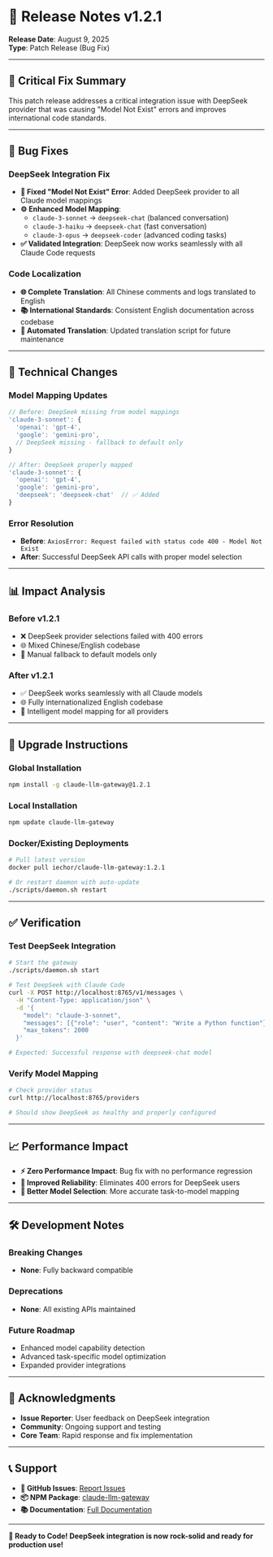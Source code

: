 # 🐛 Release Notes v1.2.1

**Release Date**: August 9, 2025  
**Type**: Patch Release (Bug Fix)

---

## 🎯 **Critical Fix Summary**

This patch release addresses a critical integration issue with DeepSeek provider that was causing "Model Not Exist" errors and improves international code standards.

---

## 🐛 **Bug Fixes**

### **DeepSeek Integration Fix**
- **🔧 Fixed "Model Not Exist" Error**: Added DeepSeek provider to all Claude model mappings
- **⚙️ Enhanced Model Mapping**: 
  - `claude-3-sonnet` → `deepseek-chat` (balanced conversation)
  - `claude-3-haiku` → `deepseek-chat` (fast conversation)  
  - `claude-3-opus` → `deepseek-coder` (advanced coding tasks)
- **✅ Validated Integration**: DeepSeek now works seamlessly with all Claude Code requests

### **Code Localization**
- **🌐 Complete Translation**: All Chinese comments and logs translated to English
- **📚 International Standards**: Consistent English documentation across codebase
- **🔄 Automated Translation**: Updated translation script for future maintenance

---

## 🔧 **Technical Changes**

### **Model Mapping Updates**
```javascript
// Before: DeepSeek missing from model mappings
'claude-3-sonnet': {
  'openai': 'gpt-4',
  'google': 'gemini-pro',
  // DeepSeek missing - fallback to default only
}

// After: DeepSeek properly mapped
'claude-3-sonnet': {
  'openai': 'gpt-4',
  'google': 'gemini-pro',
  'deepseek': 'deepseek-chat'  // ✅ Added
}
```

### **Error Resolution**
- **Before**: `AxiosError: Request failed with status code 400 - Model Not Exist`
- **After**: Successful DeepSeek API calls with proper model selection

---

## 📊 **Impact Analysis**

### **Before v1.2.1**
- ❌ DeepSeek provider selections failed with 400 errors
- 🌐 Mixed Chinese/English codebase
- 🔄 Manual fallback to default models only

### **After v1.2.1**
- ✅ DeepSeek works seamlessly with all Claude models
- 🌐 Fully internationalized English codebase  
- 🎯 Intelligent model mapping for all providers

---

## 🚀 **Upgrade Instructions**

### **Global Installation**
```bash
npm install -g claude-llm-gateway@1.2.1
```

### **Local Installation**
```bash
npm update claude-llm-gateway
```

### **Docker/Existing Deployments**
```bash
# Pull latest version
docker pull iechor/claude-llm-gateway:1.2.1

# Or restart daemon with auto-update
./scripts/daemon.sh restart
```

---

## ✅ **Verification**

### **Test DeepSeek Integration**
```bash
# Start the gateway
./scripts/daemon.sh start

# Test DeepSeek with Claude Code
curl -X POST http://localhost:8765/v1/messages \
  -H "Content-Type: application/json" \
  -d '{
    "model": "claude-3-sonnet",
    "messages": [{"role": "user", "content": "Write a Python function"}],
    "max_tokens": 2000
  }'

# Expected: Successful response with deepseek-chat model
```

### **Verify Model Mapping**
```bash
# Check provider status
curl http://localhost:8765/providers

# Should show DeepSeek as healthy and properly configured
```

---

## 📈 **Performance Impact**

- **⚡ Zero Performance Impact**: Bug fix with no performance regression
- **🔧 Improved Reliability**: Eliminates 400 errors for DeepSeek users
- **🎯 Better Model Selection**: More accurate task-to-model mapping

---

## 🛠️ **Development Notes**

### **Breaking Changes**
- **None**: Fully backward compatible

### **Deprecations**
- **None**: All existing APIs maintained

### **Future Roadmap**
- Enhanced model capability detection
- Advanced task-specific model optimization
- Expanded provider integrations

---

## 🙏 **Acknowledgments**

- **Issue Reporter**: User feedback on DeepSeek integration
- **Community**: Ongoing support and testing
- **Core Team**: Rapid response and fix implementation

---

## 📞 **Support**

- **🐙 GitHub Issues**: [Report Issues](https://github.com/chenxingqiang/claude-code-jailbreak/issues)
- **📦 NPM Package**: [claude-llm-gateway](https://www.npmjs.com/package/claude-llm-gateway)
- **📚 Documentation**: [Full Documentation](https://github.com/chenxingqiang/claude-code-jailbreak/claude-llm-gateway)

---

**🎉 Ready to Code! DeepSeek integration is now rock-solid and ready for production use!**
